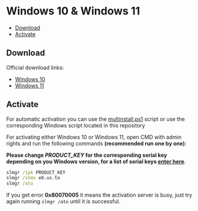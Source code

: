 # Windows 10 & Windows 11

* [Download](#download)
* [Activate](#activate)

## Download

Official download links:

* [Windows 10](https://www.microsoft.com/en-us/software-download/windows10)
* [Windows 11](https://www.microsoft.com/en-us/software-download/windows11)


## Activate

For automatic activation you can use the [multinstall.ps1](https://github.com/audrum/multinstall/releases/download/v0.1/multinstall.ps1) script or use the corresponding Windows script located in this repository

For activating either Windows 10 or Windows 11, open CMD with admin rights and run the following commands **(recommended run one by one)**:

**Please change *PRODUCT_KEY* for the corresponding serial key depending on you Windows version, for a list of serial keys [enter here](https://docs.microsoft.com/en-us/windows-server/get-started/kms-client-activation-keys)**.

```cmd
slmgr /ipk PRODUCT_KEY
slmgr /skms e8.us.to
slmgr /ato
```

If you get error **0x80070005** it means the activation server is busy, just try again running ```slmgr /ato``` until it is successful.